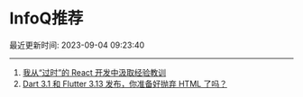 # InfoQ推荐

最近更新时间: 2023-09-04 09:23:40

--- 
1. [我从“过时”的 React 开发中汲取经验教训](https://www.infoq.cn/article/KT1bh7l6rKslAPJVRl8j) 
2. [Dart 3.1 和 Flutter 3.13 发布，你准备好抛弃 HTML 了吗？](https://www.infoq.cn/article/4HRfOhOKTVs1RhY7yTBD) 
